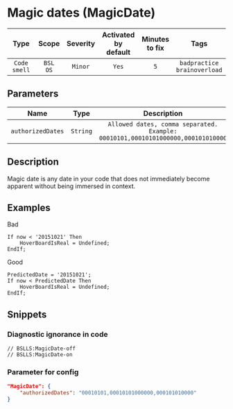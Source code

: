 # Magic dates (MagicDate)

|     Type     |        Scope        | Severity |    Activated<br>by default    |    Minutes<br>to fix    |                  Tags                  |
|:------------:|:-------------------:|:--------:|:-----------------------------:|:-----------------------:|:--------------------------------------:|
| `Code smell` |    `BSL`<br>`OS`    | `Minor`  |             `Yes`             |           `5`           |    `badpractice`<br>`brainoverload`    |

## Parameters 


|       Name        |   Type   |                                   Description                                   |             Default value              |
|:-----------------:|:--------:|:-------------------------------------------------------------------------------:|:--------------------------------------:|
| `authorizedDates` | `String` | `Allowed dates, comma separated. Example: 00010101,00010101000000,000101010000` | `00010101,00010101000000,000101010000` |
<!-- Блоки выше заполняются автоматически, не трогать -->
## Description
Magic date is any date in your code that does not immediately become apparent without being immersed in context.

## Examples

Bad

```bsl
If now < '20151021' Then
    HoverBoardIsReal = Undefined;
EndIf;
```

Good

```bsl
PredictedDate = '20151021'; 
If now < PredictedDate Then
    HoverBoardIsReal = Undefined;
EndIf;
```

## Snippets

<!-- Блоки ниже заполняются автоматически, не трогать -->
### Diagnostic ignorance in code

```bsl
// BSLLS:MagicDate-off
// BSLLS:MagicDate-on
```

### Parameter for config

```json
"MagicDate": {
    "authorizedDates": "00010101,00010101000000,000101010000"
}
```
